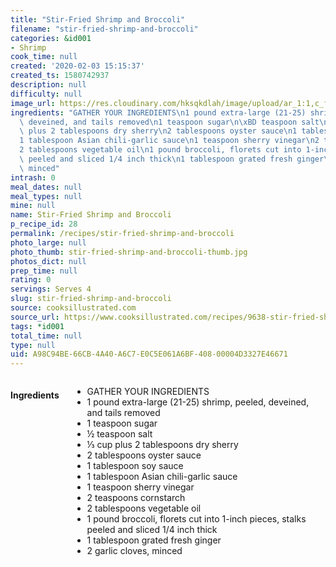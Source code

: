```yaml
---
title: "Stir-Fried Shrimp and Broccoli"
filename: "stir-fried-shrimp-and-broccoli"
categories: &id001
- Shrimp
cook_time: null
created: '2020-02-03 15:15:37'
created_ts: 1580742937
description: null
difficulty: null
image_url: https://res.cloudinary.com/hksqkdlah/image/upload/ar_1:1,c_fill,dpr_2.0,f_auto,fl_lossy.progressive.strip_profile,g_faces:auto,q_auto:low,w_344/34906_sfs-shrimp-stir-fry-broccoli-6
ingredients: "GATHER YOUR INGREDIENTS\n1 pound extra-large (21-25) shrimp, peeled,\
  \ deveined, and tails removed\n1 teaspoon sugar\n\xBD teaspoon salt\n\u2153 cup\
  \ plus 2 tablespoons dry sherry\n2 tablespoons oyster sauce\n1 tablespoon soy sauce\n\
  1 tablespoon Asian chili-garlic sauce\n1 teaspoon sherry vinegar\n2 teaspoons cornstarch\n\
  2 tablespoons vegetable oil\n1 pound broccoli, florets cut into 1-inch pieces, stalks\
  \ peeled and sliced 1/4 inch thick\n1 tablespoon grated fresh ginger\n2 garlic cloves,\
  \ minced"
intrash: 0
meal_dates: null
meal_types: null
mine: null
name: Stir-Fried Shrimp and Broccoli
p_recipe_id: 28
permalink: /recipes/stir-fried-shrimp-and-broccoli
photo_large: null
photo_thumb: stir-fried-shrimp-and-broccoli-thumb.jpg
photos_dict: null
prep_time: null
rating: 0
servings: Serves 4
slug: stir-fried-shrimp-and-broccoli
source: cooksillustrated.com
source_url: https://www.cooksillustrated.com/recipes/9638-stir-fried-shrimp-and-broccoli?t=1580742726
tags: *id001
total_time: null
type: null
uid: A98C94BE-66CB-4A40-A6C7-E0C5E061A6BF-408-00004D3327E46671
---
```

<div class="large-8 medium-7 columns" id="writeup">	</div><!-- #writeup -->
</div><!-- #row-one -->
<div class="row" id="row-two">	<div class="medium-4 small-5 columns" id="ingredients"><h4>Ingredients</h4><div class="box box-ingredients content"><ul>
<li>GATHER YOUR INGREDIENTS</li>
<li>1 pound extra-large (21-25) shrimp, peeled, deveined, and tails removed</li>
<li>1 teaspoon sugar</li>
<li>½ teaspoon salt</li>
<li>⅓ cup plus 2 tablespoons dry sherry</li>
<li>2 tablespoons oyster sauce</li>
<li>1 tablespoon soy sauce</li>
<li>1 tablespoon Asian chili-garlic sauce</li>
<li>1 teaspoon sherry vinegar</li>
<li>2 teaspoons cornstarch</li>
<li>2 tablespoons vegetable oil</li>
<li>1 pound broccoli, florets cut into 1-inch pieces, stalks peeled and sliced 1/4 inch thick</li>
<li>1 tablespoon grated fresh ginger</li>
<li>2 garlic cloves, minced</li>
</ul>
</div>	</div>	<div class="medium-6 small-7 columns" id="directions">	</div>
